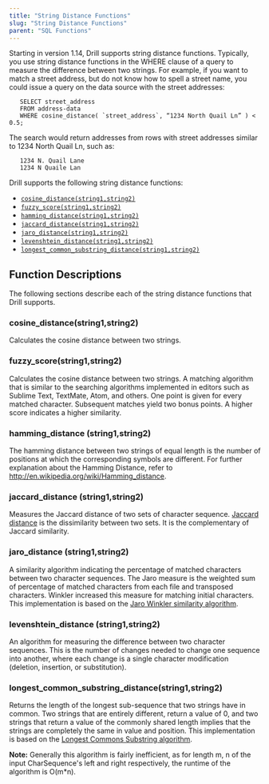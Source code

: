 ```yaml
---
title: "String Distance Functions"
slug: "String Distance Functions"
parent: "SQL Functions"
---
```


Starting in version 1.14, Drill supports string distance functions. Typically, you use string distance functions in the WHERE clause of a query to measure the difference between two strings. For example, if you want to match a street address, but do not know how to spell a street name, you could issue a query on the data source with the street addresses:

       SELECT street_address
       FROM address-data
       WHERE cosine_distance( `street_address`, “1234 North Quail Ln” ) <  0.5; 

The search would return addresses from rows with street addresses similar to 1234 North Quail Ln, such as:   

       1234 N. Quail Lane
       1234 N Quaile Lan  

Drill supports the following string distance functions:   

- [`cosine_distance(string1,string2)`]({{site.baseurl}}/docs/string-distance-functions/#cosine_distance(string1,string2))
- [`fuzzy_score(string1,string2)`]({{site.baseurl}}/docs/string-distance-functions/#fuzzy_score(string1,string2))
- [`hamming_distance(string1,string2)`]({{site.baseurl}}/docs/string-distance-functions/#hamming_distance-(string1,string2))
- [`jaccard_distance(string1,string2)`]({{site.baseurl}}/docs/string-distance-functions/#jaccard_distance-(string1,string2))
- [`jaro_distance(string1,string2)`]({{site.baseurl}}/docs/string-distance-functions/#jaro_distance-(string1,string2))
- [`levenshtein_distance(string1,string2)`]({{site.baseurl}}/docs/string-distance-functions/#levenshtein_distance-(string1,string2))
- [`longest_common_substring_distance(string1,string2)`]({{site.baseurl}}/docs/string-distance-functions/#longest_common_substring_distance(string1,string2))  


## Function Descriptions  
The following sections describe each of the string distance functions that Drill supports.   

### cosine_distance(string1,string2)  
 
Calculates the cosine distance between two strings.  


### fuzzy_score(string1,string2)  

Calculates the cosine distance between two strings. A matching algorithm that is similar to the searching algorithms implemented in editors such as Sublime Text, TextMate, Atom, and others. One point is given for every matched character. Subsequent matches yield two bonus points. A higher score indicates a higher similarity. 
       

### hamming_distance (string1,string2)  

The hamming distance between two strings of equal length is the number of positions at which the corresponding symbols are different. For further explanation about the Hamming Distance, refer to http://en.wikipedia.org/wiki/Hamming_distance.   


### jaccard_distance (string1,string2)  

Measures the Jaccard distance of two sets of character sequence. [Jaccard distance](https://en.wikipedia.org/wiki/Jaccard_index) is the dissimilarity between two sets. It is the complementary of Jaccard similarity.   


### jaro_distance (string1,string2)

A similarity algorithm indicating the percentage of matched characters between two character sequences. The Jaro measure is the weighted sum of percentage of matched characters from each file and transposed characters. Winkler increased this measure for matching initial characters. This implementation is based on the [Jaro Winkler similarity algorithm](https://en.wikipedia.org/wiki/Jaro–Winkler_distance).  


### levenshtein_distance (string1,string2)
An algorithm for measuring the difference between two character sequences. This is the number of changes needed to change one sequence into another, where each change is a single character modification (deletion, insertion, or substitution).


### longest\_common\_substring_distance(string1,string2)  

Returns the length of the longest sub-sequence that two strings have in common.
Two strings that are entirely different, return a value of 0, and two strings that return a value of the commonly shared length implies that the strings are completely the same in value and position. This implementation is based on the [Longest Commons Substring algorithm](https://en.wikipedia.org/wiki/Longest_common_subsequence_problem).  
 

**Note:** Generally this algorithm is fairly inefficient, as for length m, n of the input
CharSequence's left and right respectively, the runtime of the algorithm is O(m*n).  






